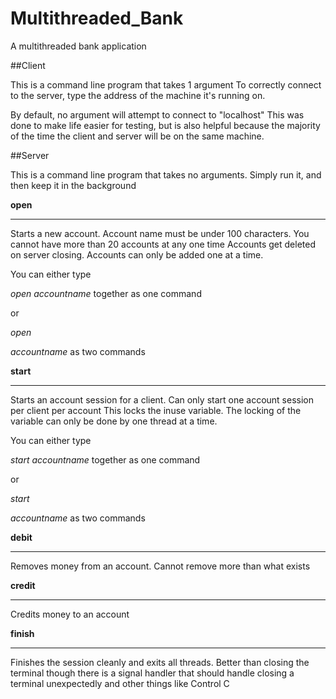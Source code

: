 # Multithreaded_Bank
A multithreaded bank application

##Client

This is a command line program that takes 1 argument
To correctly connect to the server, type the address of the machine 
it's running on. 

By default, no argument will attempt to connect to "localhost"
This was done to make life easier for testing, but is also helpful because the majority of the time the client
and server will be on the same machine.

##Server

This is a command line program that takes no arguments. Simply run it, and then keep it in the background

**open**

------------------------------------------
Starts a new account. Account name must be under 100 characters. You cannot have more than 20 accounts at any one time
Accounts get deleted on server closing. Accounts can only be added one at a time.

You can either type 

*open accountname* together as one command

or

*open*

*accountname*  as two commands


**start**

--------------------------------------
Starts an account session for a client. Can only start one account session per client per account
This locks the inuse variable. The locking of the variable can only be done by one thread at a time.

You can either type 

*start accountname* together as one command

or

*start*

*accountname*  as two commands



**debit**

---------------------------------------
Removes money from an account.
Cannot remove more than what exists

**credit**

----------------------------------------
Credits money to an account

**finish**

---------------------------------------
Finishes the session cleanly and exits all threads. Better than closing the terminal though
there is a signal handler that should handle closing a terminal unexpectedly and other things like Control C
